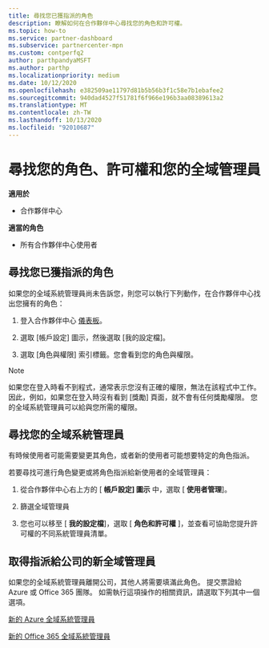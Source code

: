```yaml
---
title: 尋找您已獲指派的角色
description: 瞭解如何在合作夥伴中心尋找您的角色和許可權。
ms.topic: how-to
ms.service: partner-dashboard
ms.subservice: partnercenter-mpn
ms.custom: contperfq2
author: parthpandyaMSFT
ms.author: parthp
ms.localizationpriority: medium
ms.date: 10/12/2020
ms.openlocfilehash: e382509ae11797d81b5b56b3f1c58e7b1ebafee2
ms.sourcegitcommit: 940dad4527f51781f6f966e196b3aa08389613a2
ms.translationtype: MT
ms.contentlocale: zh-TW
ms.lasthandoff: 10/13/2020
ms.locfileid: "92010687"
---
```

# <a name="find-your-role-your-permissions-and-your-global-admin"></a>尋找您的角色、許可權和您的全域管理員

**適用於**
- 合作夥伴中心

**適當的角色**

- 所有合作夥伴中心使用者

## <a name="find-the-role-youve-been-assigned"></a>尋找您已獲指派的角色

如果您的全域系統管理員尚未告訴您，則您可以執行下列動作，在合作夥伴中心找出您擁有的角色：

1. 登入合作夥伴中心 [儀表板](https://partner.microsoft.com/dashboard/home)。

1. 選取 [帳戶設定] 圖示，然後選取 [我的設定檔]。
 
1. 選取 [角色與權限] 索引標籤。您會看到您的角色與權限。
 
>[!Note]
>如果您在登入時看不到程式，通常表示您沒有正確的權限，無法在該程式中工作。 因此，例如，如果您在登入時沒有看到 [獎勵] 頁面，就不會有任何獎勵權限。 您的全域系統管理員可以給與您所需的權限。

## <a name="find-your-global-admin"></a>尋找您的全域系統管理員

有時候使用者可能需要變更其角色，或者新的使用者可能想要特定的角色指派。

若要尋找可進行角色變更或將角色指派給新使用者的全域管理員： 

1. 從合作夥伴中心右上方的 [ **帳戶設定] 圖示** 中，選取 [ **使用者管理**]。

1. 篩選全域管理員

1. 您也可以移至 [ **我的設定檔**]，選取 [ **角色和許可權** ]，並查看可協助您提升許可權的不同系統管理員清單。 


## <a name="get-a-new-global-admin-assigned-to-your-company"></a>取得指派給公司的新全域管理員

如果您的全域系統管理員離開公司，其他人將需要填滿此角色。 提交票證給 Azure 或 Office 365 團隊。 如需執行這項操作的相關資訊，請選取下列其中一個選項。

[新的 Azure 全域系統管理員](https://support.microsoft.com/help/4505981/what-to-do-if-the-only-admin-for-your-mpn-program-has-left-the-company)

[新的 Office 365 全域系統管理員](https://admin.microsoft.com/)

